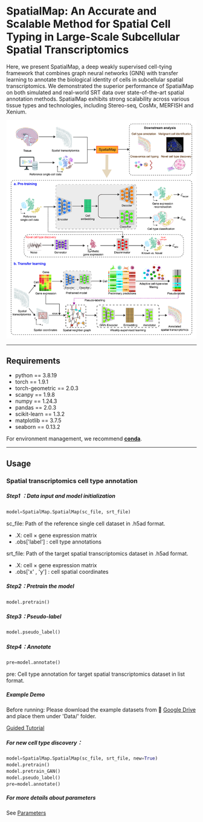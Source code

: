 # SpatialMap: An Accurate and Scalable Method for Spatial Cell Typing in Large-Scale Subcellular Spatial Transcriptomics

Here, we present SpatialMap, a deep weakly supervised cell-tying framework that combines graph neural networks (GNN) with transfer learning to annotate the biological identity of cells in subcellular spatial transcriptomics. We demonstrated the superior performance of SpatialMap on both simulated and real-world SRT data over state-of-the-art spatial annotation methods. SpatialMap exhibits strong scalability across various tissue types and technologies, including Stereo-seq, CosMx, MERFISH and Xenium.

![Overview](Figure/overview.jpg)

---

## Requirements

- python == 3.8.19
- torch == 1.9.1
- torch-geometric == 2.0.3
- scanpy == 1.9.8
- numpy == 1.24.3
- pandas == 2.0.3
- scikit-learn == 1.3.2
- matplotlib == 3.7.5
- seaborn == 0.13.2

For environment management, we recommend **[conda](https://www.anaconda.com/download)**.

---

## Usage

### Spatial transcriptomics cell type annotation

##### Step1 ：Data input and model initialization

```python
model=SpatialMap.SpatialMap(sc_file, srt_file)
```

sc_file: Path of the reference single cell dataset in .h5ad format.

* .X: cell × gene expression matrix
* .obs['label'] : cell type annotations

srt_file: Path of the target spatial transcriptomics dataset in .h5ad format.

* .X: cell × gene expression matrix
* .obs['x' , 'y'] : cell spatial coordinates

##### Step2：Pretrain the model

```python
model.pretrain()
```

##### Step3：Pseudo-label

```python
model.pseudo_label()
```

##### Step4：Annotate

```python
pre=model.annotate()
```

pre: Cell type annotation for target spatial transcriptomics dataset in list format.

##### Example Demo

Before running: Please download the example datasets from 🔗 [Google Drive](https://drive.google.com/drive/folders/1-xVa9ksIzcN-SDD2r-Ij8KO4OiSfYw53?usp=drive_link) and place them under 'Data/' folder.

[Guided Tutorial](./demo_main.ipynb)

##### For new cell type discovery：

```python
model=SpatialMap.SpatialMap(sc_file, srt_file, new=True)
model.pretrain()
model.pretrain_GAN()
model.pseudo_label()
pre=model.annotate()
```

##### For more details about parameters

See [Parameters](./SpatialMap/SpatialMap.py)

